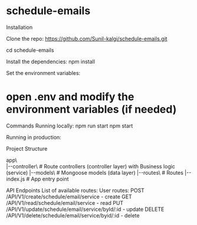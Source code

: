 # schedule-emails

Installation

Clone the repo:
https://github.com/Sunil-kalgi/schedule-emails.git

cd schedule-emails

Install the dependencies:
npm install

Set the environment variables:
# open .env and modify the environment variables (if needed)


Commands
Running locally:
npm run start
npm start

Running in production:

Project Structure

app\        
 |--controller\     # Route controllers (controller layer) with Business logic (service)
 |--models\         # Mongoose models (data layer)
 |--routes\         # Routes
 |--index.js        # App entry point


API Endpoints
List of available routes: User routes:
POST /API/V1/create/schedule/email/service - create 
GET /API/V1/read/schedule/email/service - read
PUT /API/V1/update/schedule/email/service/byId/:id - update 
DELETE /API/V1/delete/schedule/email/service/byid/:id - delete 
  
